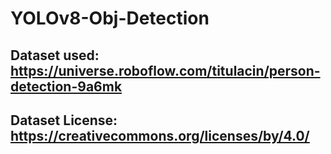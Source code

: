 # YOLOv8-Obj-Detection

## Dataset used: https://universe.roboflow.com/titulacin/person-detection-9a6mk
## Dataset License: https://creativecommons.org/licenses/by/4.0/
